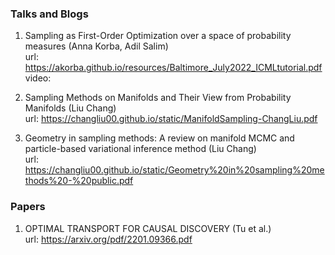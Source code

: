 ### Talks and Blogs

1. Sampling as First-Order Optimization over a space of probability measures (Anna Korba, Adil Salim) <br>
   url: https://akorba.github.io/resources/Baltimore_July2022_ICMLtutorial.pdf  <br>
   video:  
  
2. Sampling Methods on Manifolds and Their View from Probability Manifolds (Liu Chang) <br>
   url: https://changliu00.github.io/static/ManifoldSampling-ChangLiu.pdf

3. Geometry in sampling methods: A review on manifold MCMC and particle-based variational inference method (Liu Chang) <br>
   url: https://changliu00.github.io/static/Geometry%20in%20sampling%20methods%20-%20public.pdf


### Papers
1. OPTIMAL TRANSPORT FOR CAUSAL DISCOVERY (Tu et al.) <br>
   url: https://arxiv.org/pdf/2201.09366.pdf
